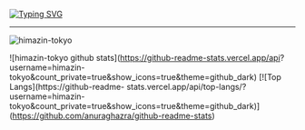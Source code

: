 <a href="https://git.io/typing-svg"><img src="http://readme-typing-svg.herokuapp.com?font=Josefin+Sans&weight=500&size=31&duration=6000&pause=1000&center=%E9%96%93%E9%81%95%E3%81%84&vCenter=%E9%96%93%E9%81%95%E3%81%84&repeat=%E7%9C%9F%E5%AE%9F&random=%E9%96%93%E9%81%95%E3%81%84&width=435&lines=hi!+I%E2%80%99m+sui-han-ki.;Welcome+to+my+profile.;I+want+to+make+web+proxies!!!" alt="Typing SVG" /></a>

<hr>

<img src="https://komarev.com/ghpvc/?username=himazin-tokyo&style=flat" alt="himazin-tokyo" />

![himazin-tokyo github stats](https://github-readme-stats.vercel.app/api?
username=himazin-tokyo&count_private=true&show_icons=true&theme=github_dark) [![Top Langs](https://github-readme-
stats.vercel.app/api/top-langs/?username=himazin-tokyo&count_private=true&show_icons=true&theme=github_dark)]
(https://github.com/anuraghazra/github-readme-stats)
